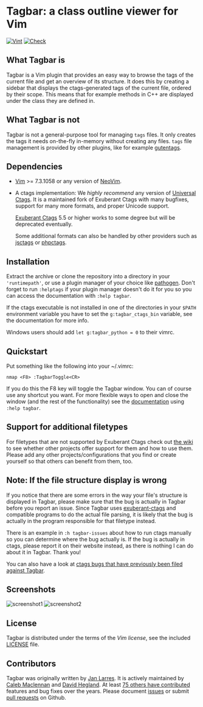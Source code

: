 # Tagbar: a class outline viewer for Vim

[![Vint](https://github.com/preservim/tagbar/workflows/Vint/badge.svg)](https://github.com/preservim/tagbar/actions?workflow=Vint)
[![Check](https://github.com/preservim/tagbar/workflows/Check/badge.svg)](https://github.com/preservim/tagbar/actions?workflow=Check)

## What Tagbar is

Tagbar is a Vim plugin that provides an easy way to browse the tags of the
current file and get an overview of its structure. It does this by creating a
sidebar that displays the ctags-generated tags of the current file, ordered by
their scope. This means that for example methods in C++ are displayed under
the class they are defined in.

## What Tagbar is not

Tagbar is not a general-purpose tool for managing `tags` files. It only
creates the tags it needs on-the-fly in-memory without creating any files.
`tags` file management is provided by other plugins, like for example
[gutentags](https://github.com/ludovicchabant/vim-gutentags).

## Dependencies

* [Vim](http://www.vim.org/) >= 7.3.1058
  or any version of [NeoVim](https://neovim.io/).

* A ctags implementation: We _highly recommend_ any version of [Universal
  Ctags](https://ctags.io). It is a maintained fork of Exuberant Ctags with
  many bugfixes, support for many more formats, and proper Unicode support.

  [Exuberant Ctags](http://ctags.sourceforge.net/) 5.5 or higher works to some
  degree but will be deprecated eventually.

  Some additional formats can also be handled by other providers such as
  [jsctags](https://github.com/sergioramos/jsctags) or
  [phpctags](https://github.com/vim-php/phpctags).

## Installation

Extract the archive or clone the repository into a directory in your
`'runtimepath'`, or use a plugin manager of your choice like
[pathogen](https://github.com/tpope/vim-pathogen). Don't forget to run
`:helptags` if your plugin manager doesn't do it for you so you can access the
documentation with `:help tagbar`.

If the ctags executable is not installed in one of the directories in your
`$PATH` environment variable you have to set the `g:tagbar_ctags_bin`
variable, see the documentation for more info.

Windows users should add `let g:tagbar_python = 0` to their vimrc.

## Quickstart

Put something like the following into your ~/.vimrc:

```vim
nmap <F8> :TagbarToggle<CR>
```

If you do this the F8 key will toggle the Tagbar window. You can of course use
any shortcut you want. For more flexible ways to open and close the window
(and the rest of the functionality) see the [documentation](https://github.com/majutsushi/tagbar/blob/master/doc/tagbar.txt) using `:help tagbar`.

## Support for additional filetypes

For filetypes that are not supported by Exuberant Ctags check out [the
wiki](https://github.com/preservim/tagbar/wiki) to see whether other projects
offer support for them and how to use them. Please add any other
projects/configurations that you find or create yourself so that others can
benefit from them, too.

## Note: If the file structure display is wrong

If you notice that there are some errors in the way your file's structure is
displayed in Tagbar, please make sure that the bug is actually in Tagbar
before you report an issue. Since Tagbar uses
[exuberant-ctags](http://ctags.sourceforge.net/) and compatible programs to do
the actual file parsing, it is likely that the bug is actually in the program
responsible for that filetype instead.

There is an example in `:h tagbar-issues` about how to run ctags manually so
you can determine where the bug actually is. If the bug is actually in ctags,
please report it on their website instead, as there is nothing I can do about
it in Tagbar. Thank you!

You can also have a look at [ctags bugs that have previously been filed
against Tagbar](https://github.com/preservim/tagbar/issues?labels=ctags-bug&page=1&state=closed).

## Screenshots

![screenshot1](https://i.imgur.com/Sf9Ls2r.png)
![screenshot2](https://i.imgur.com/n4bpPv3.png)

## License

Tagbar is distributed under the terms of the *Vim license*, see the included [LICENSE](LICENSE) file.

## Contributors

Tagbar was originally written by [Jan Larres](https://github.com/majutsushi).
It is actively maintained by [Caleb Maclennan](https://github.com/alerque) and [David Hegland](https://github.com/raven42).
At least [75 others have contributed](https://github.com/preservim/tagbar/graphs/contributors) features and bug fixes over the years.
Please document [issues](https://github.com/preservim/tagbar/issues) or submit [pull requests](https://github.com/preservim/tagbar/issues) on Github.
